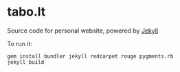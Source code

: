 # tabo.lt
Source code for personal website, powered by [Jekyll](http://jekyllrb.com/)

To run it:

```
gem install bundler jekyll redcarpet rouge pygments.rb
jekyll build
```
